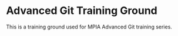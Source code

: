 # Advanced Git Training Ground

This is a training ground used for MPIA Advanced Git training series.
